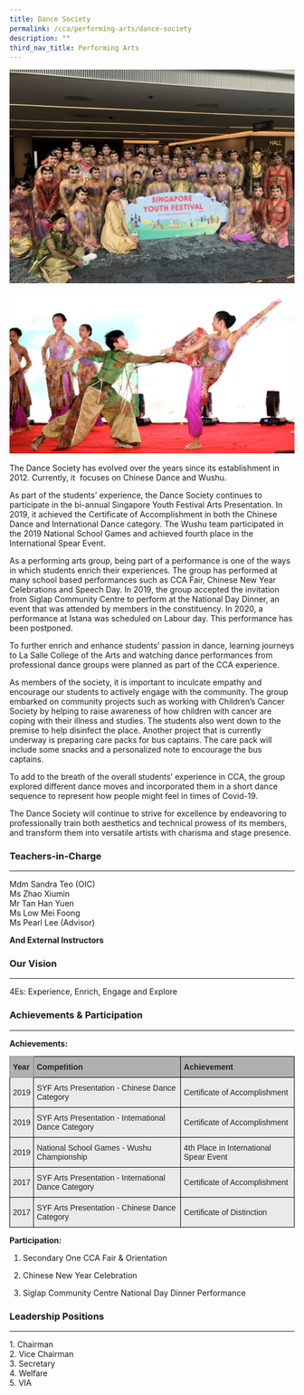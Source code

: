 ```yaml
---
title: Dance Society
permalink: /cca/performing-arts/dance-society
description: ""
third_nav_title: Performing Arts
---
```

![Dance Society](/images/dance1.jpg)

![Dance Society](/images/dance2.jpg)

The Dance Society has evolved over the years since its establishment in 2012. Currently, it  focuses on Chinese Dance and Wushu.

As part of the students’ experience, the Dance Society continues to participate in the bi-annual Singapore Youth Festival Arts Presentation. In 2019, it achieved the Certificate of Accomplishment in both the Chinese Dance and International Dance category. The Wushu team participated in the 2019 National School Games and achieved fourth place in the International Spear Event.  
  
As a performing arts group, being part of a performance is one of the ways in which students enrich their experiences. The group has performed at many school based performances such as CCA Fair, Chinese New Year Celebrations and Speech Day. In 2019, the group accepted the invitation from Siglap Community Centre to perform at the National Day Dinner, an event that was attended by members in the constituency. In 2020, a performance at Istana was scheduled on Labour day. This performance has been postponed.

  
To further enrich and enhance students’ passion in dance, learning journeys to La Salle College of the Arts and watching dance performances from professional dance groups were planned as part of the CCA experience.

As members of the society, it is important to inculcate empathy and encourage our students to actively engage with the community. The group embarked on community projects such as working with Children’s Cancer Society by helping to raise awareness of how children with cancer are coping with their illness and studies. The students also went down to the premise to help disinfect the place. Another project that is currently underway is preparing care packs for bus captains. The care pack will include some snacks and a personalized note to encourage the bus captains.

To add to the breath of the overall students’ experience in CCA, the group explored different dance moves and incorporated them in a short dance sequence to represent how people might feel in times of Covid-19.

The Dance Society will continue to strive for excellence by endeavoring to professionally train both aesthetics and technical prowess of its members, and transform them into versatile artists with charisma and stage presence. 

### Teachers-in-Charge
------------------

Mdm Sandra Teo (OIC)  
Ms Zhao Xiumin  
Mr Tan Han Yuen  
Ms Low Mei Foong  
Ms Pearl Lee (Advisor)  
  
**And External Instructors**

### Our Vision
----------

4Es: Experience, Enrich, Engage and Explore   

### Achievements & Participation
----------------------------

**Achievements:**

<style type="text/css">
.tg  {border-collapse:collapse;border-spacing:0;}
.tg td{border-color:black;border-style:solid;border-width:1px;font-family:Arial, sans-serif;font-size:14px;
  overflow:hidden;padding:10px 5px;word-break:normal;}
.tg th{border-color:black;border-style:solid;border-width:1px;font-family:Arial, sans-serif;font-size:14px;
  font-weight:normal;overflow:hidden;padding:10px 5px;word-break:normal;}
.tg .tg-xxiv{background-color:#B0B0B0;color:#222;font-weight:bold;text-align:left;vertical-align:middle}
.tg .tg-6k70{background-color:#B0B0B0;border-color:inherit;color:#222;font-weight:bold;text-align:left;vertical-align:middle}
.tg .tg-bvia{background-color:#EAEAEA;color:#222;text-align:left;vertical-align:middle}
</style>
<table class="tg">
<thead>
  <tr>
    <th class="tg-6k70"><span style="color:#222;background-color:#B0B0B0">Year</span></th>
    <th class="tg-xxiv"><span style="color:#222;background-color:#B0B0B0">Competition</span></th>
    <th class="tg-xxiv"><span style="color:#222;background-color:#B0B0B0">Achievement</span></th>
  </tr>
</thead>
<tbody>
  <tr>
    <td class="tg-bvia"><span style="color:#222;background-color:#EAEAEA">2019</span></td>
    <td class="tg-bvia"><span style="color:#222;background-color:#EAEAEA">SYF Arts Presentation - Chinese Dance Category</span></td>
    <td class="tg-bvia"><span style="color:#222;background-color:#EAEAEA">Certificate of Accomplishment</span></td>
  </tr>
  <tr>
    <td class="tg-bvia"><span style="color:#222;background-color:#EAEAEA">2019</span></td>
    <td class="tg-bvia"><span style="color:#222;background-color:#EAEAEA">SYF Arts Presentation - International Dance Category</span><br></td>
    <td class="tg-bvia"><span style="color:#222;background-color:#EAEAEA">Certificate of Accomplishment</span></td>
  </tr>
  <tr>
    <td class="tg-bvia"><span style="color:#222;background-color:#EAEAEA">2019</span></td>
    <td class="tg-bvia"><span style="color:#222;background-color:#EAEAEA">National School Games - Wushu Championship</span></td>
    <td class="tg-bvia"><span style="color:#222;background-color:#EAEAEA">4th Place in International Spear Event</span></td>
  </tr>
  <tr>
    <td class="tg-bvia"><span style="color:#222;background-color:#EAEAEA">2017</span></td>
    <td class="tg-bvia"><span style="color:#222;background-color:#EAEAEA">SYF Arts Presentation - International Dance Category</span></td>
    <td class="tg-bvia"><span style="color:#222;background-color:#EAEAEA">Certificate of Accomplishment</span><br></td>
  </tr>
  <tr>
    <td class="tg-bvia"><span style="color:#222;background-color:#EAEAEA">2017</span></td>
    <td class="tg-bvia"><span style="color:#222;background-color:#EAEAEA">SYF Arts Presentation - Chinese Dance Category</span><br></td>
    <td class="tg-bvia"><span style="color:#222;background-color:#EAEAEA">Certificate of Distinction</span></td>
  </tr>
</tbody>
</table>

**Participation:**   

1.  Secondary One CCA Fair & Orientation
2.  Chinese New Year Celebration  
    
3.  Siglap Community Centre National Day Dinner Performance

### Leadership Positions
--------------------

1\. Chairman  
2\. Vice Chairman  
3\. Secretary  
4\. Welfare  
5\. VIA